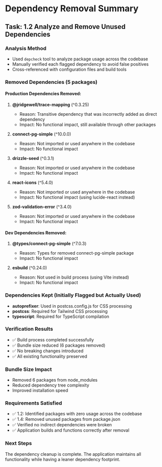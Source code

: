 # Dependency Removal Summary

## Task: 1.2 Analyze and Remove Unused Dependencies

### Analysis Method
- Used `depcheck` tool to analyze package usage across the codebase
- Manually verified each flagged dependency to avoid false positives
- Cross-referenced with configuration files and build tools

### Removed Dependencies (5 packages)

#### Production Dependencies Removed:
1. **@jridgewell/trace-mapping** (^0.3.25)
   - Reason: Transitive dependency that was incorrectly added as direct dependency
   - Impact: No functional impact, still available through other packages

2. **connect-pg-simple** (^10.0.0)
   - Reason: Not imported or used anywhere in the codebase
   - Impact: No functional impact

3. **drizzle-seed** (^0.3.1)
   - Reason: Not imported or used anywhere in the codebase
   - Impact: No functional impact

4. **react-icons** (^5.4.0)
   - Reason: Not imported or used anywhere in the codebase
   - Impact: No functional impact (using lucide-react instead)

5. **zod-validation-error** (^3.4.0)
   - Reason: Not imported or used anywhere in the codebase
   - Impact: No functional impact

#### Dev Dependencies Removed:
1. **@types/connect-pg-simple** (^7.0.3)
   - Reason: Types for removed connect-pg-simple package
   - Impact: No functional impact

2. **esbuild** (^0.24.0)
   - Reason: Not used in build process (using Vite instead)
   - Impact: No functional impact

### Dependencies Kept (Initially Flagged but Actually Used)
- **autoprefixer**: Used in postcss.config.js for CSS processing
- **postcss**: Required for Tailwind CSS processing
- **typescript**: Required for TypeScript compilation

### Verification Results
- ✅ Build process completed successfully
- ✅ Bundle size reduced (6 packages removed)
- ✅ No breaking changes introduced
- ✅ All existing functionality preserved

### Bundle Size Impact
- Removed 6 packages from node_modules
- Reduced dependency tree complexity
- Improved installation speed

### Requirements Satisfied
- ✅ 1.2: Identified packages with zero usage across the codebase
- ✅ 1.4: Removed unused packages from package.json
- ✅ Verified no indirect dependencies were broken
- ✅ Application builds and functions correctly after removal

### Next Steps
The dependency cleanup is complete. The application maintains all functionality while having a leaner dependency footprint.